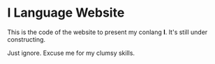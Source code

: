 # I Language Website

This is the code of the website to present my conlang **I**. It's still under constructing. 

Just ignore. Excuse me for my clumsy skills.